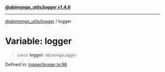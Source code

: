[**@abimongo_utils/logger v1.4.6**](../README.md)

***

[@abimongo_utils/logger](../README.md) / logger

# Variable: logger

> `const` **logger**: `AbimongoLogger`

Defined in: [logger/logger.ts:96](https://github.com/NodEm9/abimongo_utils/blob/44bde4aba239181e6f4030255b47a0bd30e0063b/logger/src/logger/logger.ts#L96)
